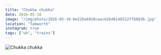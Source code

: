 ```yaml
---
title: "Chukka chukka"
date: 2016-05-18
image: "/img/photo/2016-05-18-0e226a6910caac62bd6146512ffb683b.jpg"
location: "Tamworth"
instagram: true
tags: ["uk", "trains"]
---
```


![Chukka chukka](/img/photo/2016-05-18-0e226a6910caac62bd6146512ffb683b.jpg)
